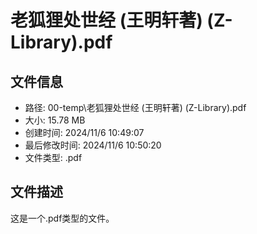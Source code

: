 ﻿# 老狐狸处世经 (王明轩著) (Z-Library).pdf

## 文件信息
- 路径: 00-temp\老狐狸处世经 (王明轩著) (Z-Library).pdf
- 大小: 15.78 MB
- 创建时间: 2024/11/6 10:49:07
- 最后修改时间: 2024/11/6 10:50:20
- 文件类型: .pdf

## 文件描述
这是一个.pdf类型的文件。

